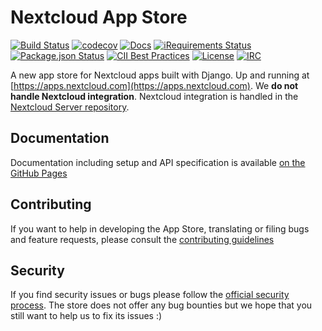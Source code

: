 # Nextcloud App Store

[![Build Status](https://travis-ci.org/nextcloud/appstore.svg?branch=master)](https://travis-ci.org/nextcloud/appstore)
[![codecov](https://codecov.io/gh/nextcloud/appstore/branch/master/graph/badge.svg?token=ABLI0g5G9q)](https://codecov.io/gh/nextcloud/appstore)
[![Docs](https://github.com/nextcloud/appstore/actions/workflows/docs.yml/badge.svg)](https://nextcloud.github.io/appstore/)
[![iRequirements Status](https://requires.io/github/nextcloud/appstore/requirements.svg?branch=master)](https://requires.io/github/nextcloud/appstore/requirements/?branch=master)
[![Package.json Status](https://david-dm.org/nextcloud/appstore.svg)](https://david-dm.org/nextcloud/appstore)
[![CII Best Practices](https://bestpractices.coreinfrastructure.org/projects/846/badge)](https://bestpractices.coreinfrastructure.org/projects/846)
[![License](https://img.shields.io/badge/license-AGPLv3+-blue.svg)](https://www.gnu.org/licenses/agpl-3.0.en.html)
[![IRC](https://img.shields.io/badge/irc%20channel-%23nextcloud--dev%20on%20freenode-blue.svg)](https://webchat.freenode.net/?channels=nextcloud-dev)


A new app store for Nextcloud apps built with Django. Up and running at [https://apps.nextcloud.com](https://apps.nextcloud.com). We **do not handle Nextcloud integration**. Nextcloud integration is handled in the [Nextcloud Server repository](https://github.com/nextcloud/server).

## Documentation
Documentation including setup and API specification is available [on the GitHub Pages](https://nextcloud.github.io/appstore/)

## Contributing
If you want to help in developing the App Store, translating or filing bugs and feature requests, please consult the [contributing guidelines](https://github.com/nextcloud/appstore/blob/master/CONTRIBUTING.md)

## Security
If you find security issues or bugs please follow the [official security process](https://nextcloud.com/security/). The store does not offer any bug bounties but we hope that you still want to help us to fix its issues :)
